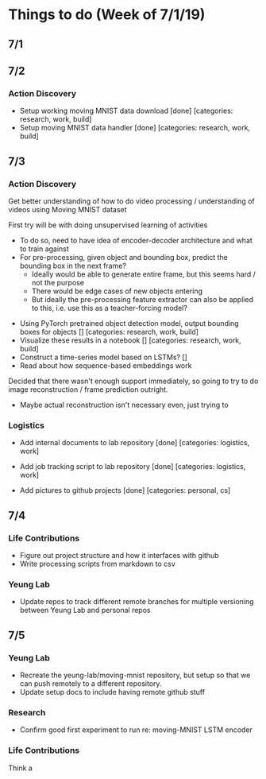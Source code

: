 # Things to do (Week of 7/1/19)

## 7/1


## 7/2

### Action Discovery
- Setup working moving MNIST data download [done] [categories: research, work, build]
- Setup moving MNIST data handler [done] [categories: research, work, build]

## 7/3

### Action Discovery
Get better understanding of how to do video processing / understanding of videos using Moving MNIST dataset

First try will be with doing unsupervised learning of activities
* To do so, need to have idea of encoder-decoder architecture and what to train against
* For pre-processing, given object and bounding box, predict the bounding box in the next frame?
  * Ideally would be able to generate entire frame, but this seems hard / not the purpose
  * There would be edge cases of new objects entering
  * But ideally the pre-processing feature extractor can also be applied to this, i.e. use this as a teacher-forcing model?

- Using PyTorch pretrained object detection model, output bounding boxes for objects [] [categories: research, work, build]
- Visualize these results in a notebook [] [categories: research, work, build]
- Construct a time-series model based on LSTMs? []
- Read about how sequence-based embeddings work

Decided that there wasn't enough support immediately, so going to try to do image reconstruction / frame prediction outright.
* Maybe actual reconstruction isn't necessary even, just trying to


### Logistics
- Add internal documents to lab repository [done] [categories: logistics, work]
- Add job tracking script to lab repository [done] [categories: logistics, work]

- Add pictures to github projects [done] [categories: personal, cs] 

## 7/4  

### Life Contributions  
- Figure out project structure and how it interfaces with github  
- Write processing scripts from markdown to csv    

### Yeung Lab  
- Update repos to track different remote branches for multiple versioning between Yeung Lab and personal repos  


## 7/5  

### Yeung Lab  
- Recreate the yeung-lab/moving-mnist repository, but setup so that we can push remotely to a different repository.  
- Update setup docs to include having remote github stuff

### Research  
- Confirm good first experiment to run re: moving-MNIST LSTM encoder  

### Life Contributions  
Think a
